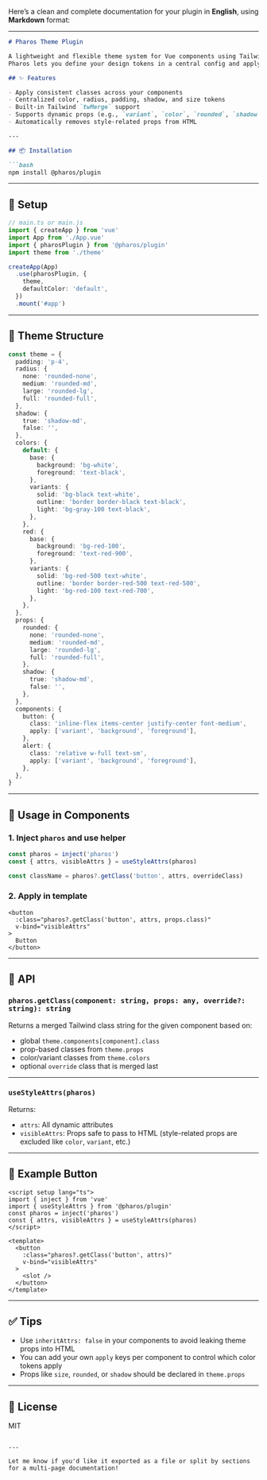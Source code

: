 Here’s a clean and complete documentation for your plugin in **English**, using **Markdown** format:

---

````markdown
# Pharos Theme Plugin

A lightweight and flexible theme system for Vue components using Tailwind CSS.  
Pharos lets you define your design tokens in a central config and apply them consistently across your component library.

## ✨ Features

- Apply consistent classes across your components
- Centralized color, radius, padding, shadow, and size tokens
- Built-in Tailwind `twMerge` support
- Supports dynamic props (e.g., `variant`, `color`, `rounded`, `shadow`, etc.)
- Automatically removes style-related props from HTML

---

## 📦 Installation

```bash
npm install @pharos/plugin
````

---

## 🚀 Setup

```ts
// main.ts or main.js
import { createApp } from 'vue'
import App from './App.vue'
import { pharosPlugin } from '@pharos/plugin'
import theme from './theme'

createApp(App)
  .use(pharosPlugin, {
    theme,
    defaultColor: 'default',
  })
  .mount('#app')
```

---

## 🧠 Theme Structure

```ts
const theme = {
  padding: 'p-4',
  radius: {
    none: 'rounded-none',
    medium: 'rounded-md',
    large: 'rounded-lg',
    full: 'rounded-full',
  },
  shadow: {
    true: 'shadow-md',
    false: '',
  },
  colors: {
    default: {
      base: {
        background: 'bg-white',
        foreground: 'text-black',
      },
      variants: {
        solid: 'bg-black text-white',
        outline: 'border border-black text-black',
        light: 'bg-gray-100 text-black',
      },
    },
    red: {
      base: {
        background: 'bg-red-100',
        foreground: 'text-red-900',
      },
      variants: {
        solid: 'bg-red-500 text-white',
        outline: 'border border-red-500 text-red-500',
        light: 'bg-red-100 text-red-700',
      },
    },
  },
  props: {
    rounded: {
      none: 'rounded-none',
      medium: 'rounded-md',
      large: 'rounded-lg',
      full: 'rounded-full',
    },
    shadow: {
      true: 'shadow-md',
      false: '',
    },
  },
  components: {
    button: {
      class: 'inline-flex items-center justify-center font-medium',
      apply: ['variant', 'background', 'foreground'],
    },
    alert: {
      class: 'relative w-full text-sm',
      apply: ['variant', 'background', 'foreground'],
    },
  },
}
```

---

## 🧩 Usage in Components

### 1. Inject `pharos` and use helper

```ts
const pharos = inject('pharos')
const { attrs, visibleAttrs } = useStyleAttrs(pharos)

const className = pharos?.getClass('button', attrs, overrideClass)
```

### 2. Apply in template

```vue
<button
  :class="pharos?.getClass('button', attrs, props.class)"
  v-bind="visibleAttrs"
>
  Button
</button>
```

---

## 📘 API

### `pharos.getClass(component: string, props: any, override?: string): string`

Returns a merged Tailwind class string for the given component based on:

* global `theme.components[component].class`
* prop-based classes from `theme.props`
* color/variant classes from `theme.colors`
* optional `override` class that is merged last

---

### `useStyleAttrs(pharos)`

Returns:

* `attrs`: All dynamic attributes
* `visibleAttrs`: Props safe to pass to HTML (style-related props are excluded like `color`, `variant`, etc.)

---

## 📌 Example Button

```vue
<script setup lang="ts">
import { inject } from 'vue'
import { useStyleAttrs } from '@pharos/plugin'
const pharos = inject('pharos')
const { attrs, visibleAttrs } = useStyleAttrs(pharos)
</script>

<template>
  <button 
    :class="pharos?.getClass('button', attrs)" 
    v-bind="visibleAttrs"
  >
    <slot />
  </button>
</template>
```

---

## ✅ Tips

* Use `inheritAttrs: false` in your components to avoid leaking theme props into HTML
* You can add your own `apply` keys per component to control which color tokens apply
* Props like `size`, `rounded`, or `shadow` should be declared in `theme.props`

---

## 📄 License

MIT

```

---

Let me know if you'd like it exported as a file or split by sections for a multi-page documentation!
```